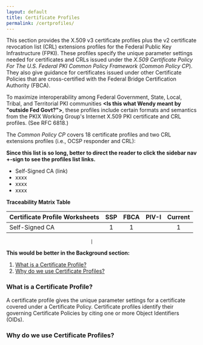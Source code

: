 ```yaml
---
layout: default
title: Certificate Profiles
permalink: /certprofiles/
---
```


This section provides the X.509 v3 certificate profiles plus the v2 certificate revocation list (CRL) extensions profiles for the Federal Public Key Infrastructure (FPKI). These profiles specify the unique parameter settings needed for certificates and CRLs issued under the _X.509 Certificate Policy For The U.S. Federal PKI Common Policy Framework_ (_Common Policy CP_). They also give guidance for certificates issued under other Certificate Policies that are cross-certified with the Federal Bridge Certification Authority (FBCA).

To maximize interoperability among Federal Government, State, Local, Tribal, and Territorial PKI communities **<Is this what Wendy meant by "outside Fed Govt?">**, these profiles include certain formats and semantics from the PKIX Working Group's Internet X.509 PKI certificate and CRL profiles. (See RFC 6818.) 

The _Common Policy CP_ covers 18 certificate profiles and two CRL extensions profiles (i.e., OCSP responder and CRL):  

**Since this list is so long, better to direct the reader to click the sidebar nav +-sign to see the profiles list links.**

* Self-Signed CA (link)
* xxxx 
* xxxx
* xxxx

**Traceability Matrix Table**

| **Certificate Profile Worksheets**   | **SSP** | **FBCA** | **PIV-I** | **Current**  |
| :----------------------------------  | :-----: | :-----:  | :------:  | :------:     |
| Self-Signed CA                       | 1       | 1        |           | 1            |

                                   |




**This would be better in the Background section:**

1. [What is a Certificate Profile?](#what-is-a-certificate-profile)
1. [Why do we use Certificate Profiles?](#why-do-we-use-certificate-profiles)

### What is a Certificate Profile?

A certificate profile gives the unique parameter settings for a certificate covered under a Certificate Policy. Certificate profiles identify their governing Certificate Policies by citing one or more Object Identifiers (OIDs).  

### Why do we use Certificate Profiles?



